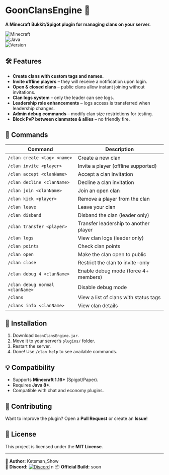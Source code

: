 # GoonClansEngine 🏰  
**A Minecraft Bukkit/Spigot plugin for managing clans on your server.**  

![Minecraft](https://img.shields.io/badge/Minecraft-1.16%2B-brightgreen)  
![Java](https://img.shields.io/badge/Java-8%2B-blue)  
![Version](https://img.shields.io/badge/Version-0.9.3-yellow)  

## 🛠 **Features**  
- **Create clans with custom tags and names.**  
- **Invite offline players** – they will receive a notification upon login.  
- **Open & closed clans** – public clans allow instant joining without invitations.  
- **Clan logs system** – only the leader can see logs.  
- **Leadership role enhancements** – logs access is transferred when leadership changes.  
- **Admin debug commands** – modify clan size restrictions for testing.  
- **Block PvP between clanmates & allies** – no friendly fire.  

## 📜 **Commands**  
| Command | Description |  
|---------|------------|  
| `/clan create <tag> <name>` | Create a new clan |  
| `/clan invite <player>` | Invite a player (offline supported) |  
| `/clan accept <clanName>` | Accept a clan invitation |  
| `/clan decline <clanName>` | Decline a clan invitation |  
| `/clan join <clanName>` | Join an open clan |  
| `/clan kick <player>` | Remove a player from the clan |  
| `/clan leave` | Leave your clan |  
| `/clan disband` | Disband the clan (leader only) |  
| `/clan transfer <player>` | Transfer leadership to another player |  
| `/clan logs` | View clan logs (leader only) |  
| `/clan points` | Check clan points |  
| `/clan open` | Make the clan open to public |  
| `/clan close` | Restrict the clan to invite-only |  
| `/clan debug 4 <clanName>` | Enable debug mode (force 4+ members) |  
| `/clan debug normal <clanName>` | Disable debug mode |  
| `/clans` | View a list of clans with status tags |  
| `/clans info <clanName>` | View clan details |  

## 🚀 **Installation**  
1. Download `GoonClansEngine.jar`.  
2. Move it to your server’s `plugins/` folder.  
3. Restart the server.  
4. Done! Use `/clan help` to see available commands.  

## 💡 **Compatibility**  
- Supports **Minecraft 1.16+** (Spigot/Paper).  
- Requires **Java 8+**.  
- Compatible with chat and economy plugins.  

## 🤝 **Contributing**  
Want to improve the plugin? Open a **Pull Request** or create an **Issue**!  

## 📜 **License**  
This project is licensed under the **MIT License**.  

---  
🔗 **Author:** Ketsman_Show  
📌 **Discord:** [![Discord](https://img.shields.io/badge/Discord-Join%20Us-5865F2?style=for-the-badge&logo=discord&logoColor=white)](https://discord.gg/ayin)
n 
📦 **Official Build:** soon
